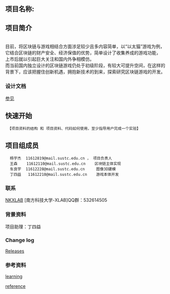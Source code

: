 ## 项目名称:
## 项目简介
  <Br/>目前，将区块链与游戏相结合方面涉足较少且多内容简单，以“以太猫”游戏为例，它结合区块链的财产安全、经济保值的优势，简单设计了收集养成的游戏功能，   上市后就以引起巨大关注和国内外争相模仿。
  <Br/>而当前国内独立设计的区块链游戏仍处于初级阶段，有较大可提升空间，在这样的背景下，应该把握住创新机遇，拥抱新技术的到来，探索研究区块链游戏的开发。

### 设计文档 ###
[参见](https://github.com/SUSTC-XLAB/TEST//wiki)

## 快速开始
     【项目资料的结构 和 项目资料、代码如何使用，至少指导用户完成一个实验】

## 项目组成员
      杨宇杰  11612819@mail.sustc.edu.cn ， 项目负责人 
      王森    11612110@mail.sustc.edu.cn    区块链主体实现
      车良宇  11612228@mail.sustc.edu.cn     图像3D建模
      丁四益   11612210@mail.sustc.edu.cn    游戏本体开发	
### 联系 ###
[NKXLAB](https://github.com/NKXLAB)
    [南方科技大学-XLAB]QQ群：532614505

### 背景资料 ###
项目助理：丁四益

### Change log ###

[Releases](https://github.com/SUSTC-XLAB/TEST//releases)

### 参考资料 ###

[learning](https://github.com/SUSTC-XLAB/MRBC/wiki)
 
[reference](https://github.com/SUSTC-XLAB/MRBC/wiki/%E5%8F%82%E8%80%83%E8%B5%84%E6%96%99%E3%80%81reference)

